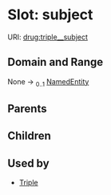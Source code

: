 
# Slot: subject




URI: [drug:triple__subject](http://w3id.org/ontogpt/drug/triple__subject)


## Domain and Range

None &#8594;  <sub>0..1</sub> [NamedEntity](NamedEntity.md)

## Parents


## Children


## Used by

 * [Triple](Triple.md)
